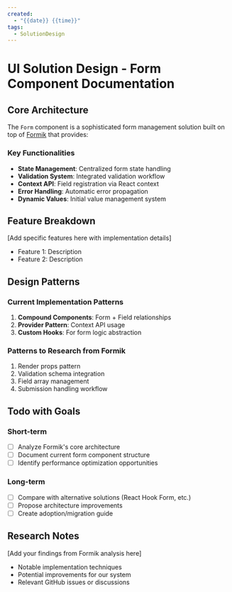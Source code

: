 ```yaml
---
created:
  - "{{date}} {{time}}"
tags:
  - SolutionDesign
---
```

# UI Solution Design - Form Component Documentation

## Core Architecture
The `Form` component is a sophisticated form management solution built on top of [Formik](https://github.com/jaredpalmer/formik) that provides:

### Key Functionalities
- **State Management**: Centralized form state handling
- **Validation System**: Integrated validation workflow
- **Context API**: Field registration via React context
- **Error Handling**: Automatic error propagation
- **Dynamic Values**: Initial value management system

## Feature Breakdown
[Add specific features here with implementation details]
- Feature 1: Description
- Feature 2: Description

## Design Patterns
### Current Implementation Patterns
1. **Compound Components**: Form + Field relationships
2. **Provider Pattern**: Context API usage
3. **Custom Hooks**: For form logic abstraction

### Patterns to Research from Formik
1. Render props pattern
2. Validation schema integration
3. Field array management
4. Submission handling workflow

## Todo with Goals
### Short-term
- [ ] Analyze Formik's core architecture
- [ ] Document current form component structure
- [ ] Identify performance optimization opportunities

### Long-term
- [ ] Compare with alternative solutions (React Hook Form, etc.)
- [ ] Propose architecture improvements
- [ ] Create adoption/migration guide

## Research Notes
[Add your findings from Formik analysis here]
- Notable implementation techniques
- Potential improvements for our system
- Relevant GitHub issues or discussions